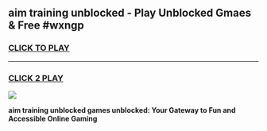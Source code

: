 
## aim training unblocked - Play Unblocked Gmaes & Free #wxngp
<h3>
<a href="https://news.freeplayer.one?title=aim_training_unblocked&ref=24F">CLICK TO PLAY</a></h3>
<hr>

<h3>
<a href="https://news.freeplayer.one?title=aim_training_unblocked&ref=24F">CLICK 2 PLAY</a>
  
</h3>

<a href="https://news.freeplayer.one?title=aim_training_unblocked&ref=24F/"><img src="https://clearcache.store/games.png"></a>


**aim training unblocked games unblocked: Your Gateway to Fun and Accessible Online Gaming**
